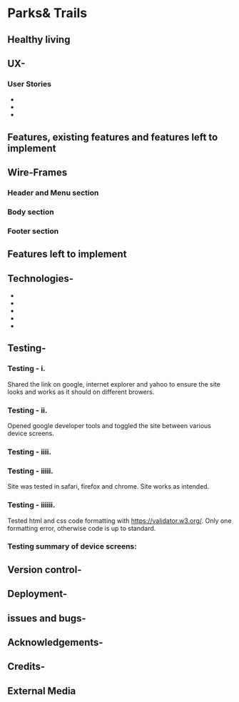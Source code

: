 # Parks& Trails


## Healthy living


## UX-


### User Stories

* 
* 
* 

## Features, existing features and features left to implement



## Wire-Frames


### Header and Menu section


### Body section 


### Footer section


## Features left to implement



## Technologies-

* 
*  
* 
* 
* 
## Testing-

### Testing - i.
Shared the link on google, internet explorer and yahoo to ensure the site looks and works as it should on different browers. 

### Testing - ii. 
Opened google developer tools and toggled the site between various device screens.

### Testing - iiii. 


### Testing - iiiii.
Site was tested in safari, firefox and chrome. Site works as intended.

### Testing - iiiiii.
Tested html and css code formatting with https://validator.w3.org/. Only one formatting error, otherwise code is up to standard.

### Testing summary of device screens: 


## Version control-


## Deployment-


## issues and bugs-


## Acknowledgements-



## Credits-


## External Media 
